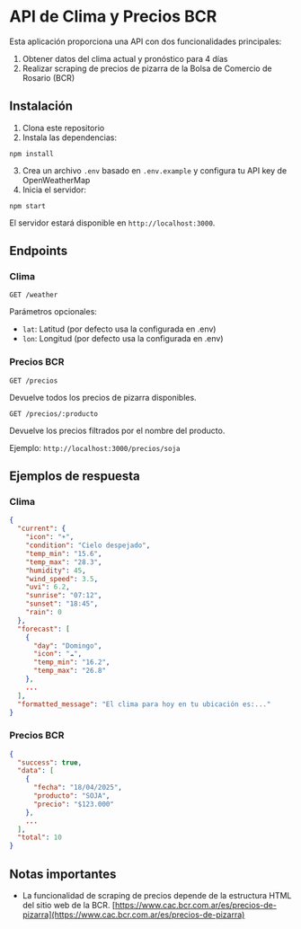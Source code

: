 # API de Clima y Precios BCR

Esta aplicación proporciona una API con dos funcionalidades principales:

1. Obtener datos del clima actual y pronóstico para 4 días
2. Realizar scraping de precios de pizarra de la Bolsa de Comercio de Rosario (BCR)

## Instalación

1. Clona este repositorio
2. Instala las dependencias:

```
npm install
```

3. Crea un archivo `.env` basado en `.env.example` y configura tu API key de OpenWeatherMap
4. Inicia el servidor:

```
npm start
```

El servidor estará disponible en `http://localhost:3000`.

## Endpoints

### Clima

```
GET /weather
```

Parámetros opcionales:

* `lat`: Latitud (por defecto usa la configurada en .env)
* `lon`: Longitud (por defecto usa la configurada en .env)

### Precios BCR

```
GET /precios
```

Devuelve todos los precios de pizarra disponibles.

```
GET /precios/:producto
```

Devuelve los precios filtrados por el nombre del producto.

Ejemplo: `http://localhost:3000/precios/soja`

## Ejemplos de respuesta

### Clima

```json
{
  "current": {
    "icon": "☀️",
    "condition": "Cielo despejado",
    "temp_min": "15.6",
    "temp_max": "28.3",
    "humidity": 45,
    "wind_speed": 3.5,
    "uvi": 6.2,
    "sunrise": "07:12",
    "sunset": "18:45",
    "rain": 0
  },
  "forecast": [
    {
      "day": "Domingo",
      "icon": "☁️",
      "temp_min": "16.2",
      "temp_max": "26.8"
    },
    ...
  ],
  "formatted_message": "El clima para hoy en tu ubicación es:..."
}
```

### Precios BCR

```json
{
  "success": true,
  "data": [
    {
      "fecha": "18/04/2025",
      "producto": "SOJA",
      "precio": "$123.000"
    },
    ...
  ],
  "total": 10
}
```

## Notas importantes

* La funcionalidad de scraping de precios depende de la estructura HTML del sitio web de la BCR.  [https://www.cac.bcr.com.ar/es/precios-de-pizarra](https://www.cac.bcr.com.ar/es/precios-de-pizarra)
